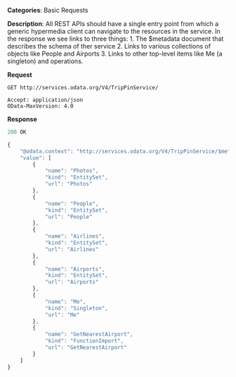 **Categories**: Basic Requests

**Description**: All REST APIs should have a single entry point from which a generic hypermedia client can navigate to the resources in the service. In the response we see links to three things: 1. The $metadata document that describes the schema of ther service 2. Links to various collections of objects like People and Airports 3. Links to other top-level items like Me (a singleton) and operations.

**Request**

```
GET http://services.odata.org/V4/TripPinService/

Accept: application/json
OData-MaxVersion: 4.0

```

**Response**

```js
200 OK

{
    "@odata.context": "http://services.odata.org/V4/TripPinService/$metadata",
    "value": [
        {
            "name": "Photos",
            "kind": "EntitySet",
            "url": "Photos"
        },
        {
            "name": "People",
            "kind": "EntitySet",
            "url": "People"
        },
        {
            "name": "Airlines",
            "kind": "EntitySet",
            "url": "Airlines"
        },
        {
            "name": "Airports",
            "kind": "EntitySet",
            "url": "Airports"
        },
        {
            "name": "Me",
            "kind": "Singleton",
            "url": "Me"
        },
        {
            "name": "GetNearestAirport",
            "kind": "FunctionImport",
            "url": "GetNearestAirport"
        }
    ]
}
```